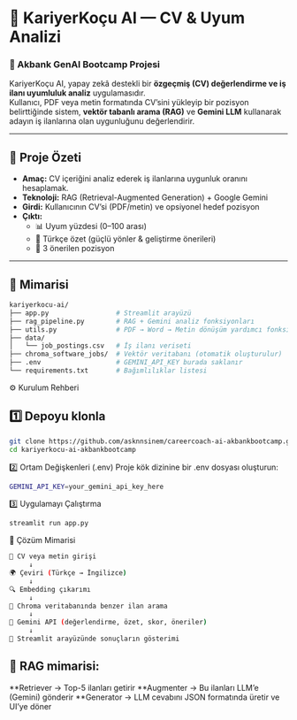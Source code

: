 # 💼 KariyerKoçu AI — CV & Uyum Analizi  
### 🚀 Akbank GenAI Bootcamp Projesi  

KariyerKoçu AI, yapay zekâ destekli bir **özgeçmiş (CV) değerlendirme ve iş ilanı uyumluluk analiz** uygulamasıdır.  
Kullanıcı, PDF veya metin formatında CV’sini yükleyip bir pozisyon belirttiğinde sistem, **vektör tabanlı arama (RAG)** ve **Gemini LLM** kullanarak adayın iş ilanlarına olan uygunluğunu değerlendirir.

---

## 🧠 Proje Özeti  

- **Amaç:** CV içeriğini analiz ederek iş ilanlarına uygunluk oranını hesaplamak.  
- **Teknoloji:** RAG (Retrieval-Augmented Generation) + Google Gemini  
- **Girdi:** Kullanıcının CV’si (PDF/metin) ve opsiyonel hedef pozisyon  
- **Çıktı:**  
  - 📊 Uyum yüzdesi (0–100 arası)  
  - 💬 Türkçe özet (güçlü yönler & geliştirme önerileri)  
  - 💼 3 önerilen pozisyon  

---

## 🧩 Mimarisi  

```bash
kariyerkocu-ai/
├── app.py                 # Streamlit arayüzü
├── rag_pipeline.py        # RAG + Gemini analiz fonksiyonları
├── utils.py               # PDF → Word → Metin dönüşüm yardımcı fonksiyonları
├── data/
│   └── job_postings.csv   # İş ilanı veriseti
├── chroma_software_jobs/  # Vektör veritabanı (otomatik oluşturulur)
├── .env                   # GEMINI_API_KEY burada saklanır
└── requirements.txt       # Bağımlılıklar listesi
```

⚙️ Kurulum Rehberi
## 1️⃣ Depoyu klonla

```bash
git clone https://github.com/asknnsinem/careercoach-ai-akbankbootcamp.git
cd kariyerkocu-ai-akbankbootcamp
```

2️⃣ Ortam Değişkenleri (.env)
Proje kök dizinine bir .env dosyası oluşturun:
```bash
GEMINI_API_KEY=your_gemini_api_key_here
```

3️⃣ Uygulamayı Çalıştırma
```bash
streamlit run app.py
```

🧩 Çözüm Mimarisi
```bash
📄 CV veya metin girişi
     ↓
🌍 Çeviri (Türkçe → İngilizce)
     ↓
🔍 Embedding çıkarımı
     ↓
🧠 Chroma veritabanında benzer ilan arama
     ↓
🤖 Gemini API (değerlendirme, özet, skor, öneriler)
     ↓
💬 Streamlit arayüzünde sonuçların gösterimi

```
## 🧠 RAG mimarisi:
**Retriever → Top-5 ilanları getirir
**Augmenter → Bu ilanları LLM’e (Gemini) gönderir
**Generator → LLM cevabını JSON formatında üretir ve UI’ye döner

